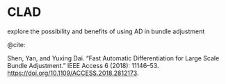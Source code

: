 # CLAD
explore the possibility and benefits of using AD in bundle adjustment

@cite:

Shen, Yan, and Yuxing Dai. “Fast Automatic Differentiation for Large Scale Bundle Adjustment.” IEEE Access 6 (2018): 11146–53. https://doi.org/10.1109/ACCESS.2018.2812173.
